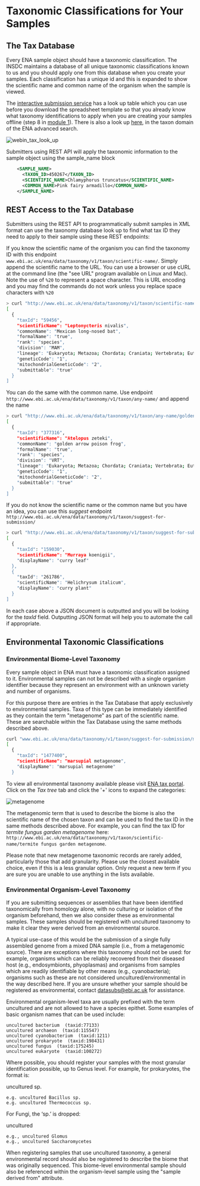 # Taxonomic Classifications for Your Samples

## The Tax Database

Every ENA sample object should have a taxonomic classification. The INSDC maintains a database of all unique taxonomic classifications known to us and you should apply one from this database when you create your samples. Each classification has a unique id and this is expanded to show the scientific name and common name of the organism when the sample is viewed.

The [interactive submission service](https://www.ebi.ac.uk/ena/submit/sra/#home) has a look up table which you can use before you download the spreadsheet template so that you already know what taxonomy identifications to apply when you are creating your samples offline (step 8 in <a href="mod_01.html">module 1</a>). There is also a look up <a href="https://www.ebi.ac.uk/ena/data/warehouse/search?portal=taxon">here</a>, in the taxon domain of the ENA advanced search.

![webin_tax_look_up](images/tips_p01.png)

Submitters using REST API will apply the taxonomic information to the sample object using the sample_name block

```xml
    <SAMPLE_NAME>
      <TAXON_ID>450267</TAXON_ID>
      <SCIENTIFIC_NAME>Chlamyphorus truncatus</SCIENTIFIC_NAME>
      <COMMON_NAME>Pink fairy armadillo</COMMON_NAME>
    </SAMPLE_NAME>
```


## REST Access to the Tax Database

Submitters using the REST API to programmatically submit samples in XML format can use the taxonomy database look up to find what tax ID they need to apply to their sample using these REST endpoints:

If you know the scientific name of the organism you can find the taxonomy ID with this endpoint `www.ebi.ac.uk/ena/data/taxonomy/v1/taxon/scientific-name/`. Simply append the scientific name to the URL. You can use a browser or use cURL at the command line (the "see URL" program available on Linux and Mac). Note the use of `%20` to represent a space character. This is URL encoding and you may find the commands do not work unless you replace space characters with `%20`

```bash
> curl "http://www.ebi.ac.uk/ena/data/taxonomy/v1/taxon/scientific-name/Leptonycteris%20nivalis"
[
  {
    "taxId": "59456",
    "scientificName": "Leptonycteris nivalis",
    "commonName": "Mexican long-nosed bat",
    "formalName": "true",
    "rank": "species",
    "division": "MAM",
    "lineage": "Eukaryota; Metazoa; Chordata; Craniata; Vertebrata; Euteleostomi; Mammalia; Eutheria; Laurasiatheria; Chiroptera; Microchiroptera; Phyllostomidae; Glossophaginae; Leptonycteris; ",
    "geneticCode": "1",
    "mitochondrialGeneticCode": "2",
    "submittable": "true"
  }
]
```

You can do the same with the common name. Use endpoint `http://www.ebi.ac.uk/ena/data/taxonomy/v1/taxon/any-name/` and append the name

```bash
> curl "http://www.ebi.ac.uk/ena/data/taxonomy/v1/taxon/any-name/golden%20arrow%20poison%20frog"
[
  {
    "taxId": "377316",
    "scientificName": "Atelopus zeteki",
    "commonName": "golden arrow poison frog",
    "formalName": "true",
    "rank": "species",
    "division": "VRT",
    "lineage": "Eukaryota; Metazoa; Chordata; Craniata; Vertebrata; Euteleostomi; Amphibia; Batrachia; Anura; Neobatrachia; Hyloidea; Bufonidae; Atelopus; ",
    "geneticCode": "1",
    "mitochondrialGeneticCode": "2",
    "submittable": "true"
  }
]
```

If you do not know the scientific name or the common name but you have an idea, you can use this *suggest* endpoint `http://www.ebi.ac.uk/ena/data/taxonomy/v1/taxon/suggest-for-submission/`

```bash
> curl "http://www.ebi.ac.uk/ena/data/taxonomy/v1/taxon/suggest-for-submission/curry"
[
  {
    "taxId": "159030",
    "scientificName": "Murraya koenigii",
    "displayName": "curry leaf"
  },
  {
    "taxId": "261786",
    "scientificName": "Helichrysum italicum",
    "displayName": "curry plant"
  }
]
```

In each case above a JSON document is outputted and you will be looking for the *taxId* field. Outputting JSON format will help you to automate the call if appropriate.

## Environmental Taxonomic Classifications

### Environmental Biome-Level Taxonomy 

Every sample object in ENA must have a taxonomic classification assigned to it. Environmental samples can not be described with a single organism identifier because they represent an environment with an unknown variety and number of organisms.

For this purpose there are entries in the Tax Database that apply exclusively to environmental samples. Taxa of this type can be immediately identified as they contain the term "metagenome" as part of the scientific name. These are searchable within the Tax Database using the same methods described above.

```bash
curl "www.ebi.ac.uk/ena/data/taxonomy/v1/taxon/suggest-for-submission/marsupial%20meta"
[
  {
    "taxId": "1477400",
    "scientificName": "marsupial metagenome",
    "displayName": "marsupial metagenome"
  }
```

To view all environmental taxonomy available please visit [ENA tax portal](https://www.ebi.ac.uk/ena/data/view/Taxon:408169). Click on the *Tax tree* tab and click the '+' icons to expand the categories:

![metagenome](images/tax_p01.png)

 The metagenomic term that is used to describe the biome is also the scientific name of the chosen taxon and can be used to find the tax ID in the same methods described above. For example, you can find the tax ID for *termite fungus garden metagenome* here:
 `http://www.ebi.ac.uk/ena/data/taxonomy/v1/taxon/scientific-name/termite fungus garden metagenome`.
 
 Please note that new metagenome taxonomic records are rarely added, particularly those that add granularity. Please use the closest available choice, even if this is a less granular option. Only request a new term if you are sure you are unable to use anything in the lists available.

### Environmental Organism-Level Taxonomy

If you are submitting sequences or assemblies that have been identified taxonomically from homology alone, with no culturing or isolation of the organism beforehand, then we also consider these as environmental samples. These samples should be registered with uncultured taxonomy to make it clear they were derived from an environmental source.

A typical use-case of this would be the submission of a single fully assembled genome from a mixed DNA sample (i.e., from a metagenomic source).  There are exceptions where this taxonomy should not be used: for example, organisms which can be reliably recovered from their diseased host (e.g., endosymbionts, phyoplasmas) and organisms from samples which are readily identifiable by other means (e.g., cyanobacteria); organisms such as these are not considered uncultured/environmental in the way described here. If you are unsure whether your sample should be registered as environmental, contact datasubs@ebi.ac.uk for assistance.

Environmental organism-level taxa are usually prefixed with the term uncultured and are not allowed to have a species epithet. Some examples of basic organism names that can be used include:

    uncultured bacterium  (taxid:77133)
    uncultured archaeon  (taxid:115547)
    uncultured cyanobacterium  (taxid:1211)
    uncultured prokaryote  (taxid:198431)
    uncultured fungus  (taxid:175245)
    uncultured eukaryote  (taxid:100272)

Where possible, you should register your samples with the most granular identification possible, up to Genus level. For example, for prokaryotes, the format is:

uncultured <Rank> sp.

    e.g. uncultured Bacillus sp.
    e.g. uncultured Thermococcus sp.

 For Fungi, the ‘sp.’ is dropped:

uncultured <Rank>

    e.g., uncultured Glomus
    e.g., uncultured Saccharomycetes

When registering samples that use uncultured taxonomy, a general environmental record should also be registered to describe the biome that was originally sequenced. This biome-level environmental sample should also be referenced within the organism-level sample using the "sample derived from" attribute.
